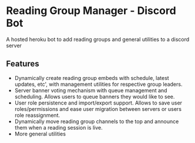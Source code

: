 # Reading Group Manager - Discord Bot
A hosted heroku bot to add reading groups and general utilities to a discord server

## Features
* Dynamically create reading group embeds with schedule, latest updates, etc', with management utilities for respective group leaders.
* Server banner voting mechanism with queue management and scheduling. Allows users to queue banners they would like to see. 
* User role persistence and import/export support. Allows to save user roles/permissions and ease user migration between servers or users role reassignment.
* Dynamically move reading group channels to the top and announce them when a reading session is live.
* More general utilities
